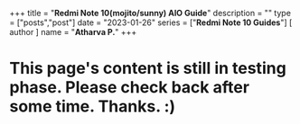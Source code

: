 +++
title = "**Redmi Note 10(mojito/sunny) AIO Guide**"
description = ""
type = ["posts","post"]
date = "2023-01-26"
series = ["**Redmi Note 10 Guides**"]
[ author ]
  name = "**Atharva P.**"
+++

# This page's content is still in testing phase. Please check back after some time. Thanks. :) 